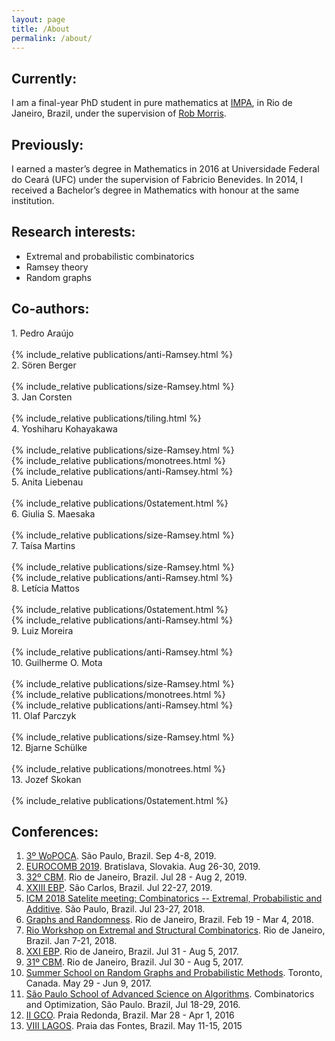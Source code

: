 ```yaml
---
layout: page
title: /About
permalink: /about/
---
```

## Currently:
I am a final-year PhD student in pure mathematics at [IMPA](https://impa.br/en_US/), in Rio de Janeiro, Brazil, under the supervision of [Rob Morris](http://w3.impa.br/~rob/).

## Previously:
I earned a master’s degree in Mathematics in 2016 at Universidade Federal do Ceará (UFC) under the supervision of Fabricio Benevides. In 2014, I received a Bachelor’s degree in Mathematics with honour at the same institution.

## Research interests:
 - Extremal and probabilistic combinatorics
 - Ramsey theory
 - Random graphs

## Co-authors:

<div class="collapsible">
  1. Pedro Araújo
</div>
<div class="content">
<br/>
{% include_relative publications/anti-Ramsey.html %}
<br/>
</div>

<div class="collapsible">
  2. Sören Berger
</div>
<div class="content">
<br/>
{% include_relative publications/size-Ramsey.html %}
<br/>
</div>

<div class="collapsible">
  3. Jan Corsten
</div>
<div class="content">
<br/>
{% include_relative publications/tiling.html %}
<br/>
</div>


<div class="collapsible">
  4. Yoshiharu Kohayakawa <!-- (3x) -->
</div>
<div class="content">
<br/>
{% include_relative publications/size-Ramsey.html %}
<br/>
{% include_relative publications/monotrees.html %}
<br/>
{% include_relative publications/anti-Ramsey.html %}
<br/>
</div>


<div class="collapsible">
  5. Anita Liebenau
</div>
<div class="content">
<br/>
{% include_relative publications/0statement.html %}
<br/>
</div>


<div class="collapsible">
  6. Giulia S. Maesaka
</div>
<div class="content">
<br/>
{% include_relative publications/size-Ramsey.html %}
<br/>
</div>


<div class="collapsible">
  7. Taísa Martins <!-- (2x) -->
</div>
<div class="content">
<br/>
{% include_relative publications/size-Ramsey.html %}
<br/>
{% include_relative publications/anti-Ramsey.html %}
<br/>
</div>


<div class="collapsible">
  8. Letícia Mattos <!-- (2x) -->
</div>
<div class="content">
<br/>
{% include_relative publications/0statement.html %}
<br/>
{% include_relative publications/anti-Ramsey.html %}
<br/>
</div>


<div class="collapsible">
  9. Luiz Moreira
</div>
<div class="content">
<br/>
{% include_relative publications/anti-Ramsey.html %}
<br/>
</div>


<div class="collapsible">
  10. Guilherme O. Mota <!-- (3x) -->
</div>
<div class="content">
<br/>
{% include_relative publications/size-Ramsey.html %}
<br/>
{% include_relative publications/monotrees.html %}
<br/>
{% include_relative publications/anti-Ramsey.html %}
<br/>
</div>


<div class="collapsible">
  11. Olaf Parczyk
</div>
<div class="content">
<br/>
{% include_relative publications/size-Ramsey.html %}
<br/>
</div>


<div class="collapsible">
  12. Bjarne Schülke
</div>
<div class="content">
<br/>
{% include_relative publications/monotrees.html %}
<br/>
</div>


<div class="collapsible">
  13. Jozef Skokan
</div>
<div class="content">
<br/>
{% include_relative publications/0statement.html %}
<br/>
</div>


<script src="{{site.baseurl}}/assets/collapsible.js"></script>


## Conferences:
  1. [3º WoPOCA](http://professor.ufabc.edu.br/~carla.negri/wopoca2019/). São Paulo, Brazil. Sep 4-8, 2019.
  2. [EUROCOMB 2019](http://eurocomb2019.uniba.sk). Bratislava, Slovakia. Aug 26-30, 2019.
  3. [32º CBM](https://impa.br/eventos-do-impa/eventos-2019/32o-coloquio-brasileiro-de-matematica/). Rio de Janeiro, Brazil. Jul 28 - Aug 2, 2019.
  4. [XXIII EBP](http://ebp23.icmc.usp.br/). São Carlos, Brazil. Jul 22-27, 2019.
  5. [ICM 2018 Satelite meeting: Combinatorics -- Extremal, Probabilistic and Additive](https://epa-combinatorics2018.ime.usp.br/). São Paulo, Brazil. Jul 23-27, 2018.
  6. [Graphs and Randomness](https://impa.br/eventos-do-impa/eventos-2018/graphs-and-randomness/). Rio de Janeiro, Brazil. Feb 19 - Mar 4, 2018.
  7. [Rio Workshop on Extremal and Structural Combinatorics](https://impa.br/eventos-do-impa/eventos-2018/rio-workshop-on-extremal-and-structural-combinatorics/). Rio de Janeiro, Brazil. Jan 7-21, 2018.
  8. [XXI EBP](https://impa.br/eventos-do-impa/eventos-2017/xxi-escola-brasileira-de-probabilidade/). Rio de Janeiro, Brazil. Jul 31 - Aug 5, 2017.
  9. [31º CBM](https://impa.br/eventos-do-impa/eventos-2017/31o-coloquio-brasileiro-de-matematica/). Rio de Janeiro, Brazil. Jul 30 - Aug 5, 2017.
  10. [Summer School on Random Graphs and Probabilistic Methods](http://www.fields.utoronto.ca/activities/16-17/randomgraphs-summerschool). Toronto, Canada. May 29 - Jun 9, 2017.
  11. [São Paulo School of Advanced Science on Algorithms](https://www.ime.usp.br/~spschool2016/). Combinatorics and Optimization, São Paulo. Brazil, Jul 18-29, 2016.
  12. [II GCO](http://www.lia.ufc.br/GCO2016/index_br.php). Praia Redonda, Brazil. Mar 28 - Apr 1, 2016
  13. [VIII LAGOS](http://www.lia.ufc.br/lagos2015/). Praia das Fontes, Brazil. May 11-15, 2015

